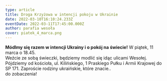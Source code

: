 ```yaml
---
type: article
title: Droga Krzyżowa w intencji pokoju w Ukrainie
date: 2022-03-10T16:10:24.233Z
eventDate: 2022-03-11T17:45:00.000Z
author: parafia wesoła
cover: piatek_4_marca.png
---
```

<!--StartFragment-->

**Módlmy się razem w intencji Ukrainy i o pokój na świecie!** W piątek, 11 marca o 18.45.\
Weźcie ze sobą świeczki, będziemy modlić się idąc ulicami Wesołej. Pójdziemy od kościoła, ul. Kilińskiego, 1 Praskiego Pułku i Armii Krajowej do SP 171. Zaproście rodziny ukraińskie, które znacie..\
do zobaczenia!

<!--EndFragment-->
